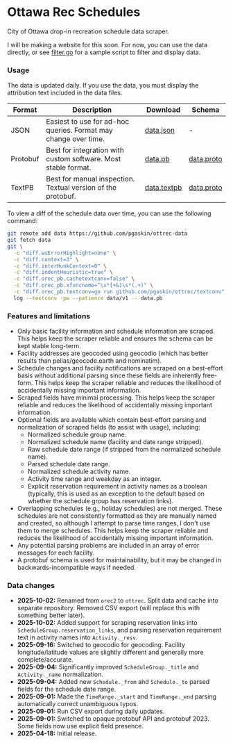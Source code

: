 # Ottawa Rec Schedules

City of Ottawa drop-in recreation schedule data scraper.

I will be making a website for this soon. For now, you can use the data directly, or see [filter.go](./examples/filter.go) for a sample script to filter and display data.

### Usage

The data is updated daily. If you use the data, you must display the attribution text included in the data files.

| Format | Description | Download | Schema |
| --- | --- | --- | --- |
| JSON | Easiest to use for ad-hoc queries. Format may change over time. | [data.json](https://github.com/pgaskin/ottrec-data/raw/refs/heads/v1/data.json) | - |
| Protobuf | Best for integration with custom software. Most stable format. | [data.pb](https://github.com/pgaskin/ottrec-data/raw/refs/heads/v1/data.pb) | [data.proto](https://github.com/pgaskin/ottrec-data/raw/refs/heads/v1/data.proto) |
| TextPB | Best for manual inspection. Textual version of the protobuf. | [data.textpb](https://github.com/pgaskin/ottrec-data/raw/refs/heads/v1/data.textpb) | [data.proto](https://github.com/pgaskin/ottrec-data/raw/refs/heads/v1/data.proto) |

To view a diff of the schedule data over time, you can use the following command:

```bash
git remote add data https://github.com/pgaskin/ottrec-data
git fetch data
git \
  -c "diff.wsErrorHighlight=none" \
  -c "diff.context=3" \
  -c "diff.interHunkContext=0" \
  -c "diff.indentHeuristic=true" \
  -c "diff.orec_pb.cachetextconv=false" \
  -c "diff.orec_pb.xfuncname=^\s*[+&]\s*(.+)" \
  -c "diff.orec_pb.textconv=go run github.com/pgaskin/ottrec/textconv" \
  log --textconv -pw --patience data/v1 -- data.pb
```

### Features and limitations

- Only basic facility information and schedule information are scraped. This helps keep the scraper reliable and ensures the schema can be kept stable long-term.
- Facility addresses are geocoded using geocodio (which has better results than pelias/geocode.earth and nominatim).
- Schedule changes and facility notifications are scraped on a best-effort basis without additional parsing since these fields are inherently free-form. This helps keep the scraper reliable and reduces the likelihood of accidentally missing important information.
- Scraped fields have minimal processing. This helps keep the scraper reliable and reduces the likelihood of accidentally missing important information.
- Optional fields are available which contain best-effort parsing and normalization of scraped fields (to assist with usage), including:
  - Normalized schedule group name.
  - Normalized schedule name (facility and date range stripped).
  - Raw schedule date range (if stripped from the normalized schedule name).
  - Parsed schedule date range.
  - Normalized schedule activity name.
  - Activity time range and weekday as an integer.
  - Explicit reservation requirement in activity names as a boolean (typically, this is used as an exception to the default based on whether the schedule group has reservation links).
- Overlapping schedules (e.g., holiday schedules) are not merged. These schedules are not consistently formatted as they are manually named and created, so although I attempt to parse time ranges, I don't use them to merge schedules. This helps keep the scraper reliable and reduces the likelihood of accidentally missing important information.
- Any potential parsing problems are included in an array of error messages for each facility.
- A protobuf schema is used for maintainability, but it may be changed in backwards-incompatible ways if needed.

### Data changes

- **2025-10-02:** Renamed from `orec2` to `ottrec`. Split data and cache into separate repository. Removed CSV export (will replace this with something better later).
- **2025-10-02:** Added support for scraping reservation links into `ScheduleGroup.reservation_links`, and parsing reservation requirement text in activity names into `Activity._resv`.
- **2025-09-16:** Switched to geocodio for geocoding. Facility longitude/latitude values are slightly different and generally more complete/accurate.
- **2025-09-04:** Significantly improved `ScheduleGroup._title` and `Activity._name` normalization.
- **2025-09-04:** Added new `Schedule._from` and `Schedule._to` parsed fields for the schedule date range.
- **2025-09-01:** Made the `TimeRange._start` and `TimeRange._end` parsing automatically correct unambiguous typos.
- **2025-09-01:** Run CSV export during daily updates.
- **2025-09-01:** Switched to opaque protobuf API and protobuf 2023. Some fields now use explicit field presence.
- **2025-04-18:** Initial release.
